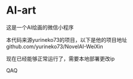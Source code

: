 # AI-art
这是一个AI绘画的微信小程序

本代码来源yurineko73的项目，以下是他的项目地址 github.com/yurineko73/NovelAI-WeiXin

现在已经能够正常运行了，需要本地部署更改ip

QAQ
